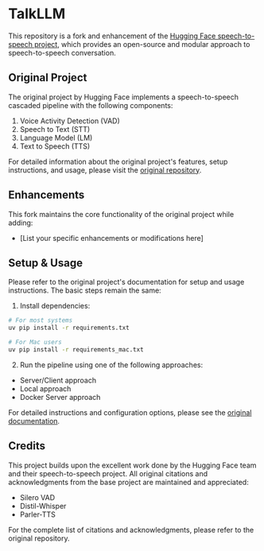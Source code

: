 # TalkLLM

This repository is a fork and enhancement of the [Hugging Face speech-to-speech project](https://github.com/huggingface/speech-to-speech), which provides an open-source and modular approach to speech-to-speech conversation.

## Original Project

The original project by Hugging Face implements a speech-to-speech cascaded pipeline with the following components:
1. Voice Activity Detection (VAD)
2. Speech to Text (STT)
3. Language Model (LM)
4. Text to Speech (TTS)

For detailed information about the original project's features, setup instructions, and usage, please visit the [original repository](https://github.com/huggingface/speech-to-speech).

## Enhancements

This fork maintains the core functionality of the original project while adding:
- [List your specific enhancements or modifications here]

## Setup & Usage

Please refer to the original project's documentation for setup and usage instructions. The basic steps remain the same:

1. Install dependencies:
```bash
# For most systems
uv pip install -r requirements.txt

# For Mac users
uv pip install -r requirements_mac.txt
```

2. Run the pipeline using one of the following approaches:
- Server/Client approach
- Local approach
- Docker Server approach

For detailed instructions and configuration options, please see the [original documentation](https://github.com/huggingface/speech-to-speech).

## Credits

This project builds upon the excellent work done by the Hugging Face team and their speech-to-speech project. All original citations and acknowledgments from the base project are maintained and appreciated:

- Silero VAD
- Distil-Whisper
- Parler-TTS

For the complete list of citations and acknowledgments, please refer to the original repository.
